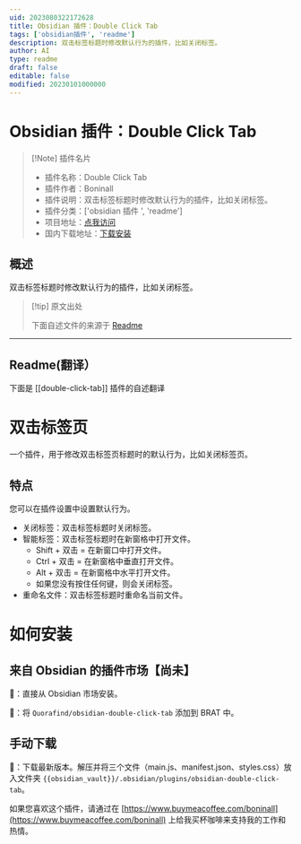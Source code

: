 ```yaml
---
uid: 2023080322172628
title: Obsidian 插件：Double Click Tab
tags: ['obsidian插件', 'readme']
description: 双击标签标题时修改默认行为的插件，比如关闭标签。
author: AI
type: readme
draft: false
editable: false
modified: 20230101000000
---
```


# Obsidian 插件：Double Click Tab

> [!Note] 插件名片
> - 插件名称：Double Click Tab
> - 插件作者：Boninall
> - 插件说明：双击标签标题时修改默认行为的插件，比如关闭标签。
> - 插件分类：['obsidian 插件 ', 'readme']
> - 项目地址：[点我访问](https://github.com/Quorafind/Obsidian-Double-Click-Tab)
> - 国内下载地址：[下载安装](https://pkmer.cn/products/plugin/pluginMarket/?double-click-tab)

## 概述

双击标签标题时修改默认行为的插件，比如关闭标签。

> [!tip] 原文出处
>
>下面自述文件的来源于 [Readme](https://ghproxy.net/https://raw.githubusercontent.com/Quorafind/Obsidian-Double-Click-Tab/master/README.md)
>

---

## Readme(翻译）

下面是 [[double-click-tab]] 插件的自述翻译

# 双击标签页

一个插件，用于修改双击标签页标题时的默认行为，比如关闭标签页。

## 特点

您可以在插件设置中设置默认行为。

- 关闭标签：双击标签标题时关闭标签。
- 智能标签：双击标签标题时在新窗格中打开文件。
	- Shift + 双击 = 在新窗口中打开文件。
	- Ctrl + 双击 = 在新窗格中垂直打开文件。
	- Alt + 双击 = 在新窗格中水平打开文件。
	- 如果您没有按住任何键，则会关闭标签。
- 重命名文件：双击标签标题时重命名当前文件。

# 如何安装

## 来自 Obsidian 的插件市场【尚未】

💜：直接从 Obsidian 市场安装。

🚗：将 `Quorafind/obsidian-double-click-tab` 添加到 BRAT 中。

## 手动下载

🚚：下载最新版本。解压并将三个文件（main.js、manifest.json、styles.css）放入文件夹 `{{obsidian_vault}}/.obsidian/plugins/obsidian-double-click-tab`。

如果您喜欢这个插件，请通过在 [https://www.buymeacoffee.com/boninall](https://www.buymeacoffee.com/boninall) 上给我买杯咖啡来支持我的工作和热情。
